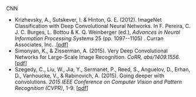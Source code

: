 CNN
- Krizhevsky, A., Sutskever, I. & Hinton, G. E. (2012). ImageNet Classification with Deep Convolutional Neural Networks. In F. Pereira, C. J. C. Burges, L. Bottou & K. Q. Weinberger (ed.), *Advances in Neural Information Processing Systems* 25 (pp. 1097--1105) . Curran Associates, Inc. .[[pdf](https://kr.nvidia.com/content/tesla/pdf/machine-learning/imagenet-classification-with-deep-convolutional-nn.pdf)]
- Simonyan, K., & Zisserman, A. (2015). Very Deep Convolutional Networks for Large-Scale Image Recognition. *CoRR, abs/1409.1556.* [[pdf](https://arxiv.org/pdf/1409.1556.pdf)]
- Szegedy, C., Liu, W., Jia, Y., Sermanet, P., Reed, S., Anguelov, D., Erhan, D., Vanhoucke, V., & Rabinovich, A. (2015). Going deeper with convolutions. *2015 IEEE Conference on Computer Vision and Pattern Recognition (CVPR)*, 1-9. [[pdf](https://arxiv.org/pdf/1409.4842.pdf)]